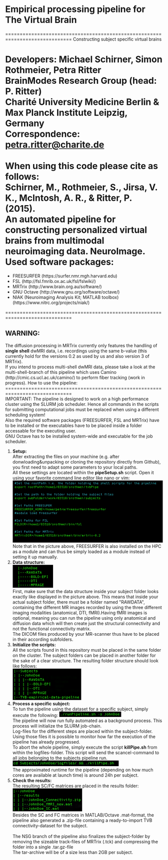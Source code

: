 <h1>Empirical processing pipeline for The Virtual Brain</h1>
=============================================================================
Constructing subject specific virtual brains

Developers: Michael Schirner, Simon Rothmeier, Petra Ritter<br>
BrainModes Research Group (head: P. Ritter)<br>
Charité University Medicine Berlin & Max Planck Institute Leipzig, Germany<br>
Correspondence: petra.ritter@charite.de<br>
<br>
When using this code please cite as follows:<br>
Schirner, M., Rothmeier, S., Jirsa, V. K., McIntosh, A. R., & Ritter, P. (2015). <br>
An automated pipeline for constructing personalized virtual brains from multimodal neuroimaging data. NeuroImage.<br>
Used software packages:
=============================================================================
<ul>
<li>FREESURFER (https://surfer.nmr.mgh.harvard.edu)</li>
<li>FSL (http://fsl.fmrib.ox.ac.uk/fsl/fslwiki/)</li>
<li>MRTrix (http://www.brain.org.au/software/)</li>
<li>GNU Octave (http://www.gnu.org/software/octave/)</li>
<li>NIAK (Neuroimaging Analysis Kit; MATLAB toolbox) (https://www.nitrc.org/projects/niak/)</li>
</ul>
=============================================================================
<h2>WARNING:</h2>
The diffusion processing in MRTrix currently only features the handling of <b>single shell</b> dwMRI data, i.e. recordings using the same b-value (this currently hold for the versions 0.2 as used by us and also version 3 of MRTrix).<br>
If you intend to process multi-shell dwMRI data, please take a look at the multi-shell-branch of this pipeline which uses Camino (http://cmic.cs.ucl.ac.uk/camino/) to perform fiber tracking (work in progress).
How to use the pipeline:
=============================================================================
<br>IMPORTANT: The pipeline is designed to work on a high performance cluster using the SLURM job scheduler. Hence all commands
in the scripts for submitting computational jobs must be replaced when using a different scheduling system!</br>
Also the required software packages (FREESURFER, FSL and MRTrix) have to be installed or the executables have to be placed inside a folder accessable for the executing user.<br>
GNU Octave has to be installed system-wide and executable for the job scheduler.
<ol>
<li><b>Setup:</b></li>
After extracting the files on your machine (e.g. after donwloading&unpacking or cloning the repository directly from Github), you first need to adapt some parameters to your local paths.<br>
All these settings are located within the <b>pipeSetup.sh</b> script. Open it using your favorite command line editor like nano or vim:<br>
<img src="doc/setup.png"/><br>
Note that in the picture above, FREESURFER is also installed on the HPC as a module and can thus be simply loaded as a module instead of setting it up manually.<br>

<li><b>Data structure:</b><br>
<img src="doc/init_Tree.png"/><br>
First, make sure that the data structure inside your subject folder looks exactly like displayed in the picture above.
This means that inside your actual subject folder, there must be a folder named "RAWDATA", containing the different
MR images recorded by using the three different imaging modalities (anatomical, DTI, fMRI).Having fMRI images is optional, meaning you can run the pipeline using only anatomical and diffusion data which will then create just the structural connectivity and not the functional connectivity matrix.<br>
The DICOM files produced by your MR-scanner thus have to be placed in their according subfolders.
</li>
<li><b>Initialize the scripts:</b><br>
All the scripts found in this repository must be placed in the same folder on the cluster. The subject folders
can be placed in another folder for the sake of a clear structure. The resulting folder structure should look like follows:<br>
<img src="doc/scriptTree.png" /><br>
</li>
<li><b>Process a specific subject:</b><br>
To tun the pipeline using the dataset for a specific subject, simply execute the following:
<img src="doc/runPipe.png"/><br>
The pipeline will now run fully automated as a background process. This process will initialize the SLURM job-chain.<br>
Log-files for the different steps are placed within the subject-folder. Using those files it is possible to monitor how far the
execution of the pipeline has already progressed.<br>
To abort the whole pipeline, simply execute the script <b>killPipe.sh</b> from within the logfiles-folder. This script will send the scancel-command to all jobs belonging to the subjects pipeline run.<br>
<img src="doc/killPipe.png" /><br>
The approximated runtime for the pipeline (depending on how much cores are available at launch time) is around 24h per subject.
</li>
<li><b>Check the results:</b><br>
The resulting SC/FC matrices are placed in the results folder:<br>
<img src="doc/results.png" /><br>
Besides the SC and FC matrices in MATLAB/Octave .mat-format, the pipeline also generated a .zip-file containing a ready-to-import TVB connectivity-dataset for the subject.<br>
<br>
The NSG branch of the pipeline also finalizes the subject-folder by removing the sizeable track-files of MRTrix (.tck) and compressing the folder into a single .tar.gz-file<br>
The tar-archive will be of a size less than 2GB per subject.
</li>
</ol>
